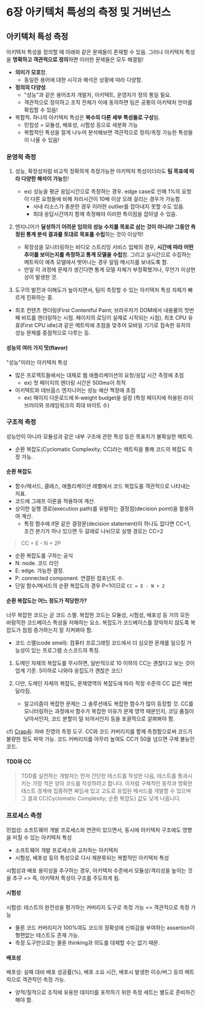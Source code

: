 # 6장 아키텍처 특성의 측정 및 거버넌스

## 아키텍처 특성 측정

아키텍처 특성을 정의할 때 아래와 같은 문제들이 존재할 수 있음. 그러나 아키텍처 특성을 **명확하고 객관적으로 정의**하면 이러한 문제들은 모두 해결됨!

- **의미가 모호**함.
  - 동일한 용어에 대한 시각과 해석은 상황에 따라 다양함.
- **정의의 다양성**.
  - "성능"과 같은 용어조차 개발자, 아키텍트, 운영자가 정의 통일 필요.
  - 객관적으로 정의하고 조직 전체가 이에 동의하면 팀은 공통의 아키텍처 언어를 확립할 수 있음!
- 복합적. 하나의 아키텍처 특성은 **복수의 다른 세부 특성들로 구성**됨.
  - 민첩성 = 모듈성, 배포성, 시험성 등으로 세분화 가능
  - 복합적인 특성을 잘게 나누어 분석해보면 객관적으로 정의/측정 가능한 특성들이 나올 수 있음!

### 운영적 측정

1. 성능, 확장성처럼 비교적 정확하게 측정가능한 아키텍처 특성이더라도 **팀 목표에 따라 다양한 해석이 가능**함!

   - ex) 성능을 평균 응답시간으로 측정하는 경우. edge case로 인해 1%의 요청이 다른 요청들에 비해 처리시간이 10배 이상 오래 걸리는 경우가 가능함.
     - 사내 리소스가 충분한 경우 이러한 outlier를 잡아내지 못할 수도 있음.
     - 최대 응답시간까지 함께 측정해야 이러한 특이점을 잡아낼 수 있음.

2. 엔지니어가 **달성하기 어려운 임의의 성능 수치를 목표로 삼는 것이 아니라! 그동안 측정된 통계 분석 결과를 토대로 목표를 수립**하는 것이 이상적!

   - 확장성을 모니터링하는 비디오 스트리밍 서비스 업체의 경우, **시간에 따라 어떤 추이를 보이는지를 측정하고 통계 모델을 수립**함. 그리고 실시간으로 수집하는 메트릭이 예측 모델에서 벗어나는 경우 알림 메시지를 보내도록 함.
   - 만일 이 과정에 문제가 생긴다면 통계 모델 자체가 부정확했거나, 무언가 이상현상이 발생한 것.

3. 도구의 발전과 이해도가 높아지면서, 팀이 측정할 수 있는 아키텍처 특성 자체가 빠르게 진화하는 중.

- 최초 컨텐츠 렌더링(First Contentful Paint; 브라우저가 DOM에서 내용물의 첫번째 비트를 렌더링하는 시점. 페이지의 로딩이 실제로 시작되는 시점), 최초 CPU 유휴(First CPU idle)과 같은 메트릭에 초점을 맞추어 모바일 기기로 접속한 유저의 성능 문제를 중점적으로 다루는 등.

#### 성능의 여러 가지 맛(flavor)

"성능"이라는 아키텍처 특성

- 많은 프로젝트들에서는 대체로 웹 애플리케이션의 요청/응답 시간 측정에 초점
  - ex) 첫 페이지의 렌더링 시간은 500ms이 최적
- 아키텍트와 데브옵스 엔지니어는 성능 예산 책정에 초점
  - ex) 페이지 다운로드에 K-weight budget을 설정 (특정 페이지에 허용된 라이브러리와 프레임워크의 최대 바이트 수)

### 구조적 측정

성능만이 아니라 모듈성과 같은 내부 구조에 관한 특성 등은 목표치가 불확실한 메트릭.

- 순환 복잡도(Cyclomatic Complexity; CC)라는 메트릭을 통해 코드의 복잡도 측정 가능.

#### 순환 복잡도

- 함수/메서드, 클래스, 애플리케이션 레벨에서 코드 복잡도를 객관적으로 나타내는 지표.
- 코드에 그래프 이론을 적용하여 계산.
- 상이한 실행 경로(execution path)를 유발하는 결정점(decision point)을 활용하여 계산.
  - 특정 함수에 if문 같은 결정문(decision statement)이 하나도 없다면 CC=1, 조건 분기가 하나 있으면 두 갈래로 나뉘므로 실행 경로는 CC=2

> CC = E - N + 2P

- 순환 복잡도를 구하는 공식
- N: node. 코드 라인
- E: edge. 가능한 결정.
- P: connected component. 연결된 컴포넌트 수.
- 단일 함수/메서드의 순환 복잡도의 경우 P=1이므로 `CC = E - N + 2`

#### 순환 복잡도는 어느 정도가 적당한가?

너무 복잡한 코드는 곧 코드 스멜. 복잡한 코드는 모듈성, 시험성, 배포성 등 거의 모든 바람직한 코드베이스 특성을 저해하는 요소. 복잡도가 코드베이스를 장악하지 않도록 복잡도가 점점 증가하는지 잘 지켜봐야 함.

- 코드 스멜(code smell): 컴퓨터 프로그래밍 코드에서 더 심오한 문제를 일으킬 가능성이 있는 프로그램 소스코드의 특징.

1. 도메인 자체의 복잡도를 무시하면, 일반적으로 10 이하의 CC는 괜찮다고 보는 것이 업계 기준. 5이하로 나와야 응집도가 괜찮은 코드!

2. 다만, 도메인 자체의 복잡도, 문제영역의 복잡도에 따라 적정 수준의 CC 값은 매번 달라짐.

   - 알고리즘이 복잡한 문제는 그 솔루션에도 복잡한 함수가 많이 등장할 것. CC를 모니터링하는 과정에서 함수가 복잡한 이유가 문제 영역 때문인지, 코딩 품질이 낮아서인지, 코드 분할이 덜 되어서인지 등을 포괄적으로 살펴봐야 함.

cf) [Crap4j](http://www.crap4j.org): 자바 진영의 측정 도구. CC와 코드 커버리지를 함께 측정함으로써 코드가 불량한 정도 파악 가능. 코드 커버리지를 아무리 높여도 CC가 50을 넘으면 구제 불능인 코드.

#### TDD와 CC

> TDD를 실천하는 개발자는 먼저 간단한 테스트를 작성한 다음, 테스트를 통과시키는 가장 적은 양의 코드를 작성하려고 합니다. 이처럼 구체적인 동작과 명확한 테스트 경계에 집중하면 짜임새 있고 고도로 응집된 메서드를 개발할 수 있으며 그 결과 CC(Cyclomatic Complexity; 순환 복잡도) 값도 낮게 나옵니다.

### 프로세스 측정

민첩성: 소프트웨어 개발 프로세스와 연관이 있으면서, 동시에 아키텍처 구조에도 영향을 미칠 수 있는 아키텍처 특성

- 소프트웨어 개발 프로세스와 교차하는 아키텍처
- 시험성, 배포성 등의 특성으로 다시 재분류되는 복합적인 아키텍처 특성

시험성과 배포 용이성을 추구하는 경우, 아키텍처 수준에서 모듈성/격리성을 높이는 것을 추구 => 즉, 아키텍처 특성이 구조를 주도하게 됨.

#### 시험성

시험성: 테스트의 완전성을 평가하는 커버리지 도구로 측정 가능 => 객관적으로 측정 가능

- 물론 코드 커버리지가 100%여도 코드의 정확성에 신뢰감을 부여하는 assertion이 형편없는 테스트도 존재 가능.
- 측정 도구만으로는 물론 thinking과 의도를 대체할 수는 없기 때문.

#### 배포성

배포성: 실패 대비 배포 성공률(%), 배포 소요 시간, 배포시 발생한 이슈/버그 등의 메트릭으로 객관적인 측정 가능.

- 양적/질적으로 조직에 유용한 데이터를 포착하기 위한 측정 세트는 별도로 준비하긴 해야 함.
